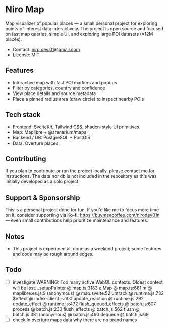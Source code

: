 # Niro Map

Map visualizer of popular places — a small personal project for exploring points‑of‑interest data interactively. The project is open source and focused on fast map queries, simple UI, and exploring large POI datasets (≈12M places).

- Contact: niro.dev.01@gmail.com
- License: MIT

## Features

- Interactive map with fast POI markers and popups
- Filter by categories, country and confidence
- View place details and source metadata
- Place a pinned radius area (draw circle) to inspect nearby POIs

## Tech stack

- Frontend: SvelteKit, Tailwind CSS, shadcn-style UI primitives
- Map: Maplibre + @arenarium/maps
- Backend / DB: PostgreSQL + PostGIS
- Data: Overture places

## Contributing

If you plan to contribute or run the project locally, please contact me for instructions. The data nor db is not included in the repository as this was initially developed as a solo project.

## Support & Sponsorship

This is a personal project done for fun. If you'd like me to focus more time on it, consider supporting via Ko-fi: https://buymeacoffee.com/nirodev01n — even small contributions help prioritize maintenance and features.

## Notes

- This project is experimental, done as a weekend project; some features and code may be rough around edges.

## Todo

- [ ] investigate WARNING: Too many active WebGL contexts. Oldest context will be lost.
      \_setupPainter @ map.ts:3183
      e.Map @ map.ts:681
      m @ maplibre.es.js:9
      (anonymous) @ map.svelte:52
      untrack @ runtime.js:732
      $effect @ index-client.js:100
      update_reaction @ runtime.js:292
      update_effect @ runtime.js:472
      flush_queued_effects @ batch.js:607
      process @ batch.js:233
      flush_effects @ batch.js:562
      flush @ batch.js:381
      (anonymous) @ batch.js:460
      dequeue @ batch.js:69
- [ ] check in overture maps data why there are no brand names
